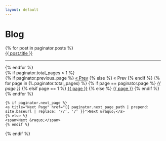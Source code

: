 ```yaml
---
layout: default
---
```

<h1 class="index-title">Blog</h1>
<div class="home">
    {% for post in paginator.posts %}
      <div class="post">
        <a class="post-link" title="{{ post.title }}" href="{{ post.url | prepend: site.baseurl }}">{{ post.title }}</a>
      </div>
    <hr/>
    {% endfor %}
</div>
{% if paginator.total_pages > 1 %}
<div class="pagination">
    {% if paginator.previous_page %}
    <a title="Previous Page" href="{{ paginator.previous_page_path | prepend: site.baseurl | replace: '//', '/' }}">&laquo; Prev</a>
    {% else %}
    <span>&laquo; Prev</span>
    {% endif %}
    {% for page in (1..paginator.total_pages) %}
    {% if page == paginator.page %}
    <em>{{ page }}</em>
    {% elsif page == 1 %}
    <a title="Index Page" href="{{ '/index.html' | prepend: site.baseurl | replace: '//', '/' }}">{{ page }}</a>
    {% else %}
    <a title="Page Number {{ page }}" href="{{ site.paginate_path | prepend: site.baseurl | replace: '//', '/' | replace: ':num', page }}">{{ page }}</a>
    {% endif %}
    {% endfor %}

    {% if paginator.next_page %}
    <a title="Next Page" href="{{ paginator.next_page_path | prepend: site.baseurl | replace: '//', '/' }}">Next &raquo;</a>
    {% else %}
    <span>Next &raquo;</span>
    {% endif %}
</div>
{% endif %}